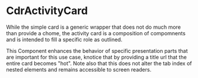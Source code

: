 # <span class="display-name">CdrActivityCard</span>

While the simple card is a generic wrapper that does not do much more than provide a chome, the activity card is a composition of compomnents and is intended to fill a specific role as outlined. 
 
This Component enhances the behavior of specific presentation parts that are important for this use case, knotice that by providing a title url that the entire card becomes "hot". Note also that this does not alter the tab index of nested elements and remains accessible to screen readers. 
